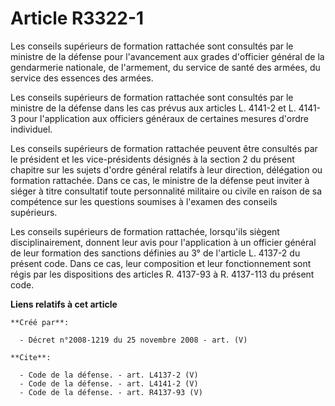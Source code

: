 # Article R3322-1

Les conseils supérieurs de formation rattachée sont consultés par le ministre de la défense pour l'avancement aux grades
d'officier général de la gendarmerie nationale, de l'armement, du service de santé des armées, du service des essences des
armées. 

Les conseils supérieurs de formation rattachée sont consultés par le ministre de la défense dans les cas prévus aux articles
L. 4141-2 et L. 4141-3 pour l'application aux officiers généraux de certaines mesures d'ordre individuel. 

Les conseils supérieurs de formation rattachée peuvent être consultés par le président et les vice-présidents désignés à la
section 2 du présent chapitre sur les sujets d'ordre général relatifs à leur direction, délégation ou formation rattachée.
Dans ce cas, le ministre de la défense peut inviter à siéger à titre consultatif toute personnalité militaire ou civile en
raison de sa compétence sur les questions soumises à l'examen des conseils supérieurs. 

Les conseils supérieurs de formation rattachée, lorsqu'ils siègent disciplinairement, donnent leur avis pour l'application à
un officier général de leur formation des sanctions définies au 3° de l'article L. 4137-2 du présent code. Dans ce cas, leur
composition et leur fonctionnement sont régis par les dispositions des articles R. 4137-93 à R. 4137-113 du présent code.

**Liens relatifs à cet article**

	**Créé par**:

	  - Décret n°2008-1219 du 25 novembre 2008 - art. (V)

	**Cite**:

	  - Code de la défense. - art. L4137-2 (V)
	  - Code de la défense. - art. L4141-2 (V)
	  - Code de la défense. - art. R4137-93 (V)
